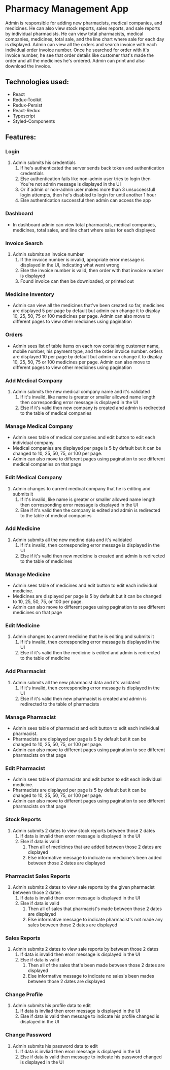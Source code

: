 # Pharmacy Management App
Admin is responsible for adding new pharmacists, medical companies, and medicines. He can also view stock reports, sales reports, and sale reports by individual pharmacists. He can view total pharmacists, medical companies, medicines, total sale, and the line chart where sale for each day is displayed. Admin can view all the orders and search invoice with each individual order invoice number. Once he searched for order with it's invoice number, he see that order details like customer that's made the order and all the medicines he's ordered. Admin can print and also download the invoice.

## Technologies used:
- React
- Redux-Toolkit
- Redux-Persist
- React-Redux
- Typescript
- Styled-Components


## Features:

### Login
1. Admin submits his credentials
   1. If he's authenticated the server sends back token and authentication credentials
   2. Else authentication fails like non-admin user tries to login then You're not admin message is displayed in the UI
   3. Or if admin or non-admin user makes more than 3 unsuccessfull login attempts, then he's disabled to login for until another 1 hour
   4. Else authentication successful then admin can access the app
   

### Dashboard
- In dashboard admin can view total pharmacists, medical companies, medicines, total sales, and line chart where sales for each displayed

### Invoice Search
1. Admin submits an invoice number
   1. If the invoice number is invalid, apropriate error message is displayed in the UI, indicating what went wrong
   2. Else the invoice number is valid, then order with that invoice number is displayed
   3. Found invoice can then be downloaded, or printed out

### Medicine Inventory
- Admin can view all the medicines that've been created so far, medicines are displayed 5 per page by default but admin can change it to display 10, 25, 50, 75 or 100 medicines per page. Admin can also move to different pages to view other medicines using pagination

### Orders
- Admin sees list of table items on each row containing customer name, mobile number, his payment type, and the order invoice number. orders are displayed 10 per page by default but admin can change it to display 10, 25, 50, 75 or 100 medicines per page. Admin can also move to different pages to view other medicines using pagination

### Add Medical Company
1. Admin submits the new medical company name and it's validated
   1. If it's invalid, like name is greater or smaller allowed name length then corresponding error message is displayed in the UI
   2. Else if it's valid then new company is created and admin is redirected to the table of medical companies

### Manage Medical Company
- Admin sees table of medical companies and edit button to edit each individual company.
- Medical companies  are displayed per page is 5 by default but it can be changed to 10, 25, 50, 75, or 100 per page. 
- Admin can also move to different pages using pagination to see different medical companies on that page

### Edit Medical Company
1. Admin changes to current medical company that he is editing and submits it
   1. If it's invalid, like name is greater or smaller allowed name  length then corresponding error message is displayed in the UI
   2. Else if it's valid then the company is edited and admin is redirected to the table of medical companies

### Add Medicine
1. Admin submits all the new medine data and it's validated
   1. If it's invalid,  then corresponding error message is displayed in the UI
   2. Else if it's valid then new medicine is created and admin is redirected to the table of medicines

### Manage Medicine
- Admin sees table of medicines and edit button to edit each individual medicine.
- Medicines are displayed per page is 5 by default but it can be changed to 10, 25, 50, 75, or 100 per page. 
- Admin can also move to different pages using pagination to see different medicines on that page

### Edit Medicine
1. Admin changes to current medicine that he is editing and submits it
   1. If it's invalid, then corresponding error message is displayed in the UI
   2. Else if it's valid then the medicine is edited and admin is redirected to the table of medicine


### Add Pharmacist
1. Admin submits all the new pharmacist data and it's validated
   1. If it's invalid,  then corresponding error message is displayed in the UI
   2. Else if it's valid then new pharmacist is created and admin is redirected to the table of pharmacists

### Manage Pharmacist
- Admin sees table of pharmacist and edit button to edit each individual pharmacist.
- Pharmacists are displayed per page is 5 by default but it can be changed to 10, 25, 50, 75, or 100 per page. 
- Admin can also move to different pages using pagination to see different pharmacists on that page

### Edit Pharmacist
- Admin sees table of pharmacists and edit button to edit each individual medicine.
- Pharmacists are displayed per page is 5 by default but it can be changed to 10, 25, 50, 75, or 100 per page. 
- Admin can also move to different pages using pagination to see different pharmacists on that page


### Stock Reports
1. Admin submits 2 dates to view stock reports between those 2 dates
    1. If data is invalid then erorr message is displayed in the UI
    2. Else if data is valid 
       1. Then all of medicines that  are added between those 2 dates are displayed
       2. Else informative message to indicate no medicine's been added between those 2 dates are displayed

### Pharmacist Sales Reports
1. Admin submits 2 dates to view sale reports by the given pharmacist between those 2 dates
    1. If data is invalid then erorr message is displayed in the UI
    2. Else if data is valid 
       1. Then all of sales that pharmacist's made  between those 2 dates are displayed
       2. Else informative message to indicate pharmacist's not made any sales between those 2 dates are displayed

### Sales Reports
1. Admin submits 2 dates to view sale reports by between those 2 dates
    1. If data is invalid then erorr message is displayed in the UI
    2. Else if data is valid 
       1. Then all of the sales that's been made between those 2 dates are displayed
       2. Else informative message to indicate no sales's been mades between those 2 dates are displayed

### Change Profile
1. Admin submits his profile data to edit
   1. If data is invliad then erorr message is displayed in the UI
   2. Else if data is valid then message to indicate his profile changed is displayed in the UI

### Change Password
1. Admin submits his password data to edit
   1. If data is invliad then erorr message is displayed in the UI
   2. Else if data is valid then message to indicate his password changed is displayed in the UI
